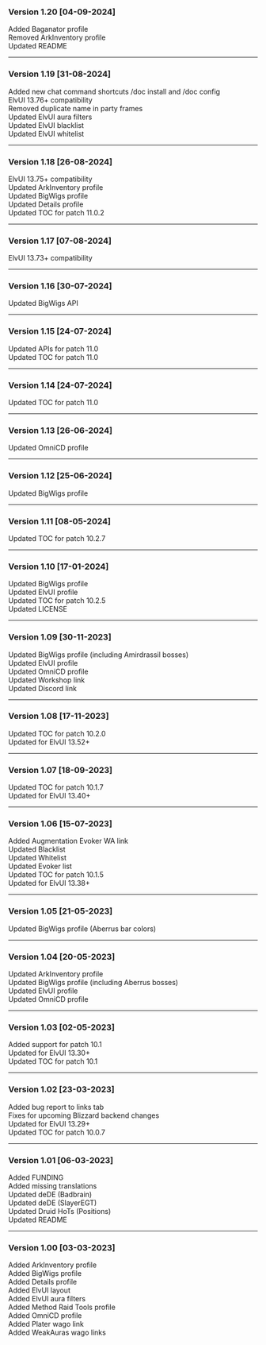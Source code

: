 ### Version 1.20 [04-09-2024]
Added Baganator profile  
Removed ArkInventory profile  
Updated README  
___
### Version 1.19 [31-08-2024]
Added new chat command shortcuts /doc install and /doc config  
ElvUI 13.76+ compatibility  
Removed duplicate name in party frames  
Updated ElvUI aura filters  
Updated ElvUI blacklist  
Updated ElvUI whitelist  
___
### Version 1.18 [26-08-2024]
ElvUI 13.75+ compatibility  
Updated ArkInventory profile  
Updated BigWigs profile  
Updated Details profile  
Updated TOC for patch 11.0.2  
___
### Version 1.17 [07-08-2024]
ElvUI 13.73+ compatibility  
___
### Version 1.16 [30-07-2024]
Updated BigWigs API  
___
### Version 1.15 [24-07-2024]
Updated APIs for patch 11.0  
Updated TOC for patch 11.0  
___
### Version 1.14 [24-07-2024]
Updated TOC for patch 11.0  
___
### Version 1.13 [26-06-2024]
Updated OmniCD profile  
___
### Version 1.12 [25-06-2024]
Updated BigWigs profile  
___
### Version 1.11 [08-05-2024]
Updated TOC for patch 10.2.7  
___
### Version 1.10 [17-01-2024]
Updated BigWigs profile  
Updated ElvUI profile  
Updated TOC for patch 10.2.5  
Updated LICENSE  
___
### Version 1.09 [30-11-2023]
Updated BigWigs profile (including Amirdrassil bosses)  
Updated ElvUI profile  
Updated OmniCD profile  
Updated Workshop link  
Updated Discord link  
___
### Version 1.08 [17-11-2023]
Updated TOC for patch 10.2.0  
Updated for ElvUI 13.52+  
___
### Version 1.07 [18-09-2023]
Updated TOC for patch 10.1.7  
Updated for ElvUI 13.40+  
___
### Version 1.06 [15-07-2023]
Added Augmentation Evoker WA link  
Updated Blacklist  
Updated Whitelist  
Updated Evoker list  
Updated TOC for patch 10.1.5  
Updated for ElvUI 13.38+  
___
### Version 1.05 [21-05-2023]
Updated BigWigs profile (Aberrus bar colors)  
___
### Version 1.04 [20-05-2023]
Updated ArkInventory profile  
Updated BigWigs profile (including Aberrus bosses)  
Updated ElvUI profile  
Updated OmniCD profile  
___
### Version 1.03 [02-05-2023]
Added support for patch 10.1  
Updated for ElvUI 13.30+  
Updated TOC for patch 10.1  
___
### Version 1.02 [23-03-2023]
Added bug report to links tab  
Fixes for upcoming Blizzard backend changes  
Updated for ElvUI 13.29+  
Updated TOC for patch 10.0.7  
___
### Version 1.01 [06-03-2023]
Added FUNDING  
Added missing translations  
Updated deDE (Badbrain)  
Updated deDE (SlayerEGT)  
Updated Druid HoTs (Positions)  
Updated README  
___
### Version 1.00 [03-03-2023]
Added ArkInventory profile  
Added BigWigs profile  
Added Details profile  
Added ElvUI layout  
Added ElvUI aura filters  
Added Method Raid Tools profile  
Added OmniCD profile  
Added Plater wago link  
Added WeakAuras wago links  